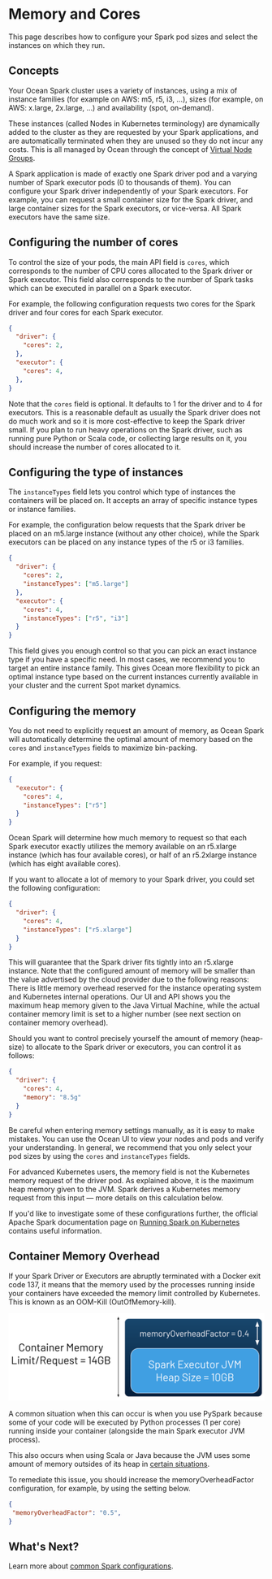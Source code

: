 <meta name="robots" content="noindex">

# Memory and Cores

This page describes how to configure your Spark pod sizes and select the instances on which they run.

## Concepts

Your Ocean Spark cluster uses a variety of instances, using a mix of instance families (for example on AWS: m5, r5, i3, …), sizes (for example, on AWS: x.large, 2x.large, …) and availability (spot, on-demand).

These instances (called Nodes in Kubernetes terminology) are dynamically added to the cluster as they are requested by your Spark applications, and are automatically terminated when they are unused so they do not incur any costs. This is all managed by Ocean through the concept of [Virtual Node Groups](ocean/features/launch-specifications).

A Spark application is made of exactly one Spark driver pod and a varying number of Spark executor pods (0 to thousands of them). You can configure your Spark driver independently of your Spark executors. For example, you can request a small container size for the Spark driver, and large container sizes for the Spark executors, or vice-versa. All Spark executors have the same size.

## Configuring the number of cores

To control the size of your pods, the main API field is `cores`, which corresponds to the number of CPU cores allocated to the Spark driver or Spark executor. This field also corresponds to the number of Spark tasks which can be executed in parallel on a Spark executor.

For example, the following configuration requests two cores for the Spark driver and four cores for each Spark executor.

```json
{
  "driver": {
    "cores": 2,
  },
  "executor": {
    "cores": 4,
  },
}
```

Note that the `cores` field is optional. It defaults to 1 for the driver and to 4 for executors. This is a reasonable default as usually the Spark driver does not do much work and so it is more cost-effective to keep the Spark driver small. If you plan to run heavy operations on the Spark driver, such as running pure Python or Scala code, or collecting large results on it, you should increase the number of cores allocated to it.

## Configuring the type of instances

The `instanceTypes` field lets you control which type of instances the containers will be placed on. It accepts an array of specific instance types or instance families.

For example, the configuration below requests that the Spark driver be placed on an m5.large instance (without any other choice), while the Spark executors can be placed on any instance types of the r5 or i3 families.

```json
{
  "driver": {
    "cores": 2,
    "instanceTypes": ["m5.large"]
  },
  "executor": {
    "cores": 4,
    "instanceTypes": ["r5", "i3"]
  }
}
```

This field gives you enough control so that you can pick an exact instance type if you have a specific need. In most cases, we recommend you to target an entire instance family. This gives Ocean more flexibility to pick an optimal instance type based on the current instances currently available in your cluster and the current Spot market dynamics.

## Configuring the memory

You do not need to explicitly request an amount of memory, as Ocean Spark will automatically determine the optimal amount of memory based on the `cores` and `instanceTypes` fields to maximize bin-packing.

For example, if you request:

```json
{
  "executor": {
    "cores": 4,
    "instanceTypes": ["r5"]
  }
}
```

Ocean Spark will determine how much memory to request so that each Spark executor exactly utilizes the memory available on an r5.xlarge instance (which has four available cores), or  half of an r5.2xlarge instance (which has eight available cores).

If you want to allocate a lot of memory to your Spark driver, you could set the following configuration:

```json
{
  "driver": {
    "cores": 4,
    "instanceTypes": ["r5.xlarge"]
  }
}
```

This will guarantee that the Spark driver fits tightly into an r5.xlarge instance. Note that the configured amount of memory will be smaller than the value advertised by the cloud provider due to the following reasons:
There is little memory overhead reserved for the instance operating system and Kubernetes internal operations.
Our UI and API shows you the maximum heap memory given to the Java Virtual Machine, while the actual container memory limit is set to a higher number (see next section on container memory overhead).

Should you want to control precisely yourself the amount of memory (heap-size) to allocate to the Spark driver or executors, you can control it as follows:

```json
{
  "driver": {
    "cores": 4,
    "memory": "8.5g"
  }
}
```

Be careful when entering memory settings manually, as it is easy to make mistakes. You can use the Ocean UI to view your nodes and pods and verify your understanding. In general, we recommend that you only select your pod sizes by using the `cores` and `instanceTypes` fields.

For advanced Kubernetes users, the memory field is not the Kubernetes memory request of the driver pod. As explained above, it is the maximum heap memory given to the JVM. Spark derives a Kubernetes memory request from this input — more details on this calculation below.

If you'd like to investigate some of these configurations further, the official Apache Spark documentation page on [Running Spark on Kubernetes](https://spark.apache.org/docs/latest/running-on-kubernetes.html) contains useful information.

## Container Memory Overhead

If your Spark Driver or Executors are abruptly terminated with a Docker exit code 137, it means that the memory used by the processes running inside your containers have exceeded the memory limit controlled by Kubernetes. This is known as an OOM-Kill (OutOfMemory-kill).

<img src="/ocean-spark/_media/configure-spark-apps-memory-&-cores-01.png" />

A common situation when this can occur is when you use PySpark because some of your code will be executed by Python processes (1 per core) running inside your container (alongside the main Spark executor JVM process).

This also occurs when using Scala or Java because the JVM uses some amount of memory outsides of its heap in [certain situations](https://plumbr.io/blog/memory-leaks/why-does-my-java-process-consume-more-memory-than-xmx).

To remediate this issue, you should increase the memoryOverheadFactor configuration, for example, by using the setting below.

```json
{
 "memoryOverheadFactor": "0.5",
}
```

 ## What's Next?

 Learn more about [common Spark configurations](ocean-spark/configure-spark-apps/common-spark-configs).
